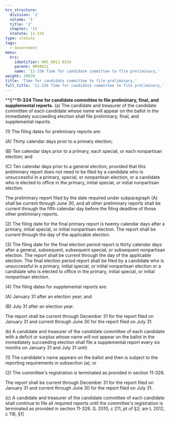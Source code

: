 ```yaml
---
hrs_structure:
  division: '1'
  volume: '1'
  title: '2'
  chapter: '11'
  statute: 11-334
type: statute
tags:
  - Government
menu:
  hrs:
    identifier: HRS_0011-0334
    parent: HRS0011
    name: '11-334 Time for candidate committee to file preliminary,'
weight: 20670
title: 'Time for candidate committee to file preliminary,'
full_title: '11-334 Time for candidate committee to file preliminary,'
---
```

**§****11-334 Time for candidate committee to file preliminary, final, and supplemental reports.** (a) The candidate and treasurer of the candidate committee of each candidate whose name will appear on the ballot in the immediately succeeding election shall file preliminary, final, and supplemental reports.

(1) The filing dates for preliminary reports are:

(A) Thirty calendar days prior to a primary election;

(B) Ten calendar days prior to a primary, each special, or each nonpartisan election; and

(C) Ten calendar days prior to a general election; provided that this preliminary report does not need to be filed by a candidate who is unsuccessful in a primary, special, or nonpartisan election, or a candidate who is elected to office in the primary, initial special, or initial nonpartisan election.

The preliminary report filed by the date required under subparagraph (A) shall be current through June 30, and all other preliminary reports shall be current through the fifth calendar day before the filing deadline of those other preliminary reports.

(2) The filing date for the final primary report is twenty calendar days after a primary, initial special, or initial nonpartisan election. The report shall be current through the day of the applicable election.

(3) The filing date for the final election period report is thirty calendar days after a general, subsequent, subsequent special, or subsequent nonpartisan election. The report shall be current through the day of the applicable election. The final election period report shall be filed by a candidate who is unsuccessful in a primary, initial special, or initial nonpartisan election or a candidate who is elected to office in the primary, initial special, or initial nonpartisan election.

(4) The filing dates for supplemental reports are:

(A) January 31 after an election year; and

(B) July 31 after an election year.

The report shall be current through December 31 for the report filed on January 31 and current through June 30 for the report filed on July 31.

(b) A candidate and treasurer of the candidate committee of each candidate with a deficit or surplus whose name will not appear on the ballot in the immediately succeeding election shall file a supplemental report every six months on January 31 and July 31 until:

(1) The candidate's name appears on the ballot and then is subject to the reporting requirements in subsection (a); or

(2) The committee's registration is terminated as provided in section 11-326.

The report shall be current through December 31 for the report filed on January 31 and current through June 30 for the report filed on July 31.

(c) A candidate and treasurer of the candidate committee of each candidate shall continue to file all required reports until the committee's registration is terminated as provided in section 11-326\. [L 2010, c 211, pt of §2; am L 2012, c 118, §1]
